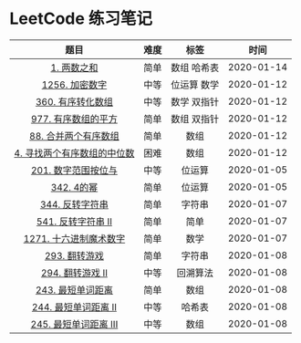 # LeetCode 练习笔记

|                             题目                             | 难度 |    标签     |    时间    |
| :----------------------------------------------------------: | :--: | :---------: | :--------: |
| [1. 两数之和](./src/main/java/com/ysx/leetcode/easy/LeetCode1.java) | 简单 | 数组 哈希表 | 2020-01-14 |
| [1256. 加密数字](./src/main/java/com/ysx/leetcode/medium/LeetCode1256.java) | 中等 | 位运算 数学 | 2020-01-12 |
| [360. 有序转化数组](./src/main/java/com/ysx/leetcode/medium/LeetCode360.java) | 中等 | 数学 双指针 | 2020-01-12 |
| [977. 有序数组的平方](./src/main/java/com/ysx/leetcode/easy/LeetCode977.java) | 简单 | 数组 双指针 | 2020-01-12 |
| [88. 合并两个有序数组](./src/main/java/com/ysx/leetcode/easy/LeetCode88.java) | 简单 |    数组     | 2020-01-12 |
| [4. 寻找两个有序数组的中位数](./src/main/java/com/ysx/leetcode/advanced/LeetCode4.java) | 困难 |    数组     | 2020-01-12 |
|    [201. 数字范围按位与](./mdfiles/medium/LeetCode201.md)    | 中等 |   位运算    | 2020-01-05 |
|         [342. 4的幂](./mdfiles/easy/LeetCode342.md)          | 简单 |   位运算    | 2020-01-05 |
| [344. 反转字符串](./src/main/java/com/ysx/leetcode/easy/LeetCode344.java) | 简单 |   字符串    | 2020-01-07 |
| [541. 反转字符串 II](./src/main/java/com/ysx/leetcode/easy/LeetCode541.java) | 简单 |    简单     | 2020-01-07 |
| [1271. 十六进制魔术数字](./src/main/java/com/ysx/leetcode/easy/LeetCode1271.java) | 简单 |    数学     | 2020-01-07 |
| [293. 翻转游戏](./src/main/java/com/ysx/leetcode/easy/LeetCode293.java) | 简单 |   字符串    | 2020-01-08 |
| [294. 翻转游戏 II](.//src/main/java/com/ysx/leetcode/easy/LeetCode294.java) | 中等 |  回溯算法   | 2020-01-08 |
| [243. 最短单词距离](.//src/main/java/com/ysx/leetcode/easy/LeetCode243.java) | 简单 |    数组     | 2020-01-08 |
| [244. 最短单词距离 II](.//src/main/java/com/ysx/leetcode/medium/LeetCode244.java) | 中等 |   哈希表    | 2020-01-08 |
| [245. 最短单词距离 III](.//src/main/java/com/ysx/leetcode/medium/LeetCode245.java) | 中等 |    数组     | 2020-01-08 |



